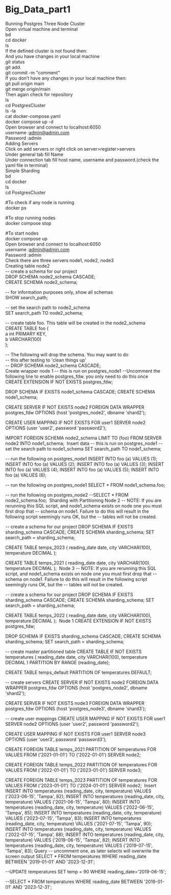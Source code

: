 # Big_Data_part1

Running Postgres Three Node Cluster  
Open virtual machine and terminal  
bd  
cd docker  
ls  
​
If the defined cluster is not found then:  
And you have changes in your local machine  
git status  
git add.  
git commit -m "comment"  
​
If you don’t have any changes in your local machine then:  
git pull origin main  
git merge origin/main  
​
Then again check for repository  
ls  
cd PostgresCluster  
ls -la  
cat docker-compose.yaml  
docker compose up -d  
​
Open browser and connect to localhost:6050  
username :admin@admin.com  
Password  :admin  
Adding Servers  
Click on add servers or right click on server>register>servers  
Under general tab fill Name  
Under connection tab fill host name, username and password.(check the yaml file in terminal)  
Simple Sharding  
bd  
cd docker  
ls  
cd PostgresCluster  

#To check if any node is running  
docker ps  

#To stop running nodes  
docker compose stop  

#To start nodes  
docker compose up  
​
Open browser and connect to localhost:6050  
username :admin@admin.com  
Password  :admin  
Check there are three servers node1, node2, node3  
Creating table node2  
-- create a schema for our project  
DROP SCHEMA node2_schema CASCADE;  
CREATE SCHEMA node2_schema;  

-- for information purposes only, show all schemas  
SHOW search_path;  

-- set the search path to node2_schema   
SET search_path TO node2_schema;  

-- create table foo. This table will be created in the node2_schema  
CREATE TABLE foo (  
    a int PRIMARY KEY,  
    b VARCHAR(100)  
);

-- The following will drop the schema. You may want to do  
-- this after testing to 'clean things up'    
-- DROP SCHEMA node2_schema CASCADE;  
​
Create wrapper node 1
-- this is run on postgres_node1
--Uncomment the following line to enable postgres_fdw. you only need to do this once
CREATE EXTENSION IF NOT EXISTS postgres_fdw;

DROP SCHEMA IF EXISTS node1_schema CASCADE;
CREATE SCHEMA node1_schema;

CREATE SERVER IF NOT EXISTS node2 FOREIGN DATA WRAPPER postgres_fdw
    OPTIONS (host 'postgres_node2', dbname 'shard2');

CREATE USER MAPPING IF NOT EXISTS FOR user1 SERVER node2
    OPTIONS (user 'user2', password 'password2');
	
IMPORT FOREIGN SCHEMA node2_schema LIMIT TO (foo)
    FROM SERVER node2 INTO node1_schema;
​
Insert data 
-- this is run on postgres_node1
-- set the search path to node1_schema 
SET search_path TO node1_schema;

-- run the following on postgres_node1
INSERT INTO foo (a) VALUES (1);
INSERT INTO foo (a) VALUES (2);
INSERT INTO foo (a) VALUES (3);
INSERT INTO foo (a) VALUES (4);
INSERT INTO foo (a) VALUES (5);
INSERT INTO foo (a) VALUES (6);

-- run the following on postgres_node1
SELECT * FROM node1_schema.foo;

-- run the following on postgres_node2
--SELECT * FROM node2_schema.foo;
​
Sharding with Partitioning
Node 2
-- NOTE: If you are rerunning this SQL script, and node1_schema exists on node one you must first drop that
-- schema on node1. Failure to do this will result in the following script seemingly runs OK, but the
-- tables will not be created. 


-- create a schema for our project
DROP SCHEMA IF EXISTS sharding_schema CASCADE;
CREATE SCHEMA sharding_schema;
SET search_path = sharding_schema;

CREATE TABLE temps_2023 (
    reading_date date,
    city VARCHAR(100),
    temperature DECIMAL
);

CREATE TABLE temps_2021 (
    reading_date date,
    city VARCHAR(100),
    temperature DECIMAL
);
​
Node 3
-- NOTE: If you are rerunning this SQL script, and node1_schema exists on node one you must first drop that
-- schema on node1. Failure to do this will result in the following script seemingly runs OK, but the
-- tables will not be created. 

-- create a schema for our project
DROP SCHEMA IF EXISTS sharding_schema CASCADE;
CREATE SCHEMA sharding_schema;
SET search_path = sharding_schema;

CREATE TABLE temps_2022 (
    reading_date date,
    city VARCHAR(100),
    temperature DECIMAL
);
​
Node 1
CREATE EXTENSION IF NOT EXISTS postgres_fdw;

DROP SCHEMA IF EXISTS sharding_schema CASCADE;
CREATE SCHEMA sharding_schema;
SET search_path = sharding_schema;


-- create master partitioned table
CREATE TABLE IF NOT EXISTS temperatures (
    reading_date date,
    city VARCHAR(100),
    temperature DECIMAL
) PARTITION BY RANGE (reading_date);

CREATE TABLE temps_default 
   PARTITION OF temperatures DEFAULT;
   
-- create servers 
CREATE SERVER IF NOT EXISTS node2 FOREIGN DATA WRAPPER postgres_fdw
    OPTIONS (host 'postgres_node2', dbname 'shard2');

CREATE SERVER IF NOT EXISTS node3 FOREIGN DATA WRAPPER postgres_fdw
    OPTIONS (host 'postgres_node3', dbname 'shard3');
	
-- create user mappings
CREATE USER MAPPING IF NOT EXISTS FOR user1 SERVER node2
    OPTIONS (user 'user2', password 'password2');

CREATE USER MAPPING IF NOT EXISTS FOR user1 SERVER node3
    OPTIONS (user 'user3', password 'password3');


CREATE FOREIGN TABLE temps_2021
    PARTITION OF temperatures
    FOR VALUES FROM ('2021-01-01') TO ('2022-01-01')
    SERVER node2;

CREATE FOREIGN TABLE temps_2022
    PARTITION OF temperatures
    FOR VALUES FROM ('2022-01-01') TO ('2023-01-01')
    SERVER node3;

CREATE FOREIGN TABLE temps_2023
    PARTITION OF temperatures
    FOR VALUES FROM ('2023-01-01') TO ('2024-01-01')
    SERVER node2;
​
Insert
INSERT INTO temperatures (reading_date, city, temperature) VALUES ('2023-06-15', 'Tampa', 82);
INSERT INTO temperatures (reading_date, city, temperature) VALUES ('2021-06-15', 'Tampa', 80);
INSERT INTO temperatures (reading_date, city, temperature) VALUES ('2022-06-15', 'Tampa', 85);
INSERT INTO temperatures (reading_date, city, temperature) VALUES ('2023-07-15', 'Tampa', 83);
INSERT INTO temperatures (reading_date, city, temperature) VALUES ('2021-07-15', 'Tampa', 90);
INSERT INTO temperatures (reading_date, city, temperature) VALUES ('2022-07-15', 'Tampa', 88);
INSERT INTO temperatures (reading_date, city, temperature) VALUES ('2019-06-15', 'Tampa', 82);
INSERT INTO temperatures (reading_date, city, temperature) VALUES ('2019-07-15', 'Tampa', 83);
​
Query
-- uncomment one, as later selects will overwrite the screen output
SELECT * FROM temperatures WHERE reading_date BETWEEN '2019-01-01' AND '2023-12-31';

--UPDATE temperatures SET temp = 90 WHERE reading_date='2019-06-15';

--SELECT * FROM temperatures WHERE reading_date BETWEEN '2019-01-01' AND '2023-12-31';
